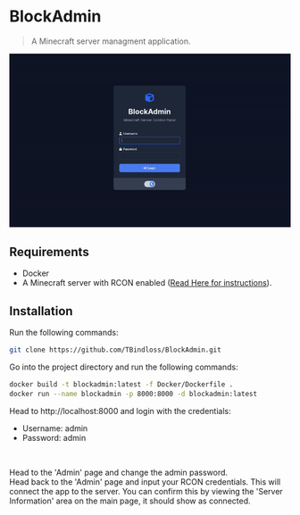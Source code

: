 # BlockAdmin
> A Minecraft server managment application.

<img src="img/interface.gif" alt="Interface">


## Requirements
-  Docker
- A Minecraft server with RCON enabled ([Read Here for instructions](https://help.akliz.net/docs/using-rcon-with-your-minecraft-server)).



## Installation
Run the following commands:
``` bash
git clone https://github.com/TBindloss/BlockAdmin.git
```
Go into the project directory and run the following commands:
``` bash
docker build -t blockadmin:latest -f Docker/Dockerfile .
docker run --name blockadmin -p 8000:8000 -d blockadmin:latest
``` 

Head to http://localhost:8000 and login with the credentials:
- Username: admin
- Password: admin
<br>

Head to the 'Admin' page and change the admin password.
<br>
Head back to the 'Admin' page and input your RCON credentials. This will connect the app to the server. You can confirm this by viewing the 'Server Information' area on the main page, it should show as connected.